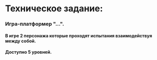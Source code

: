 # Техническое задание:
### Игра-платформер "...".
#### В игре 2 персонажа которые проходят испытания взаимодействуя между собой.
#### Доступно 5 уровней.